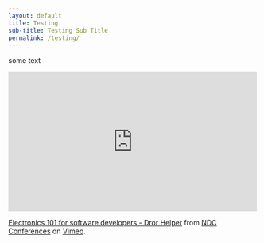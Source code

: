 ```yaml
---
layout: default
title: Testing
sub-title: Testing Sub Title
permalink: /testing/
---
```


some text

<iframe src="https://player.vimeo.com/video/156397798" width="500" height="281" frameborder="0" webkitallowfullscreen mozallowfullscreen allowfullscreen> </iframe>
<p><a href="https://vimeo.com/156397798">Electronics 101 for software developers - Dror Helper</a> from <a href="https://vimeo.com/ndcconferences">NDC Conferences</a> on <a href="https://vimeo.com">Vimeo</a>.</p>